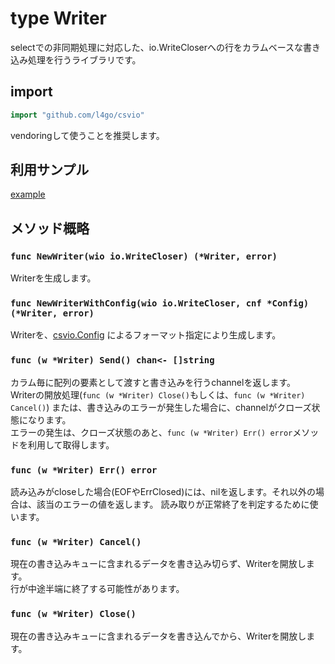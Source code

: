 type Writer
===
selectでの非同期処理に対応した、io.WriteCloserへの行をカラムベースな書き込み処理を行うライブラリです。  

## import

```go
import "github.com/l4go/csvio"
```
vendoringして使うことを推奨します。  

## 利用サンプル

[example](../examples/ex_csvio_w/ex_csvio_w.go)

## メソッド概略

### `func NewWriter(wio io.WriteCloser) (*Writer, error)`
Writerを生成します。  

### `func NewWriterWithConfig(wio io.WriteCloser, cnf *Config) (*Writer, error)`
Writerを、[csvio.Config](./Config.md) によるフォーマット指定により生成します。  

### `func (w *Writer) Send() chan<- []string`
カラム毎に配列の要素として渡すと書き込みを行うchannelを返します。  
Writerの開放処理(`func (w *Writer) Close()`もしくは、`func (w *Writer) Cancel()`) または、書き込みのエラーが発生した場合に、channelがクローズ状態になります。  
エラーの発生は、クローズ状態のあと、`func (w *Writer) Err() error`メソッドを利用して取得します。

### `func (w *Writer) Err() error`
読み込みがcloseした場合(EOFやErrClosed)には、nilを返します。それ以外の場合は、該当のエラーの値を返します。
読み取りが正常終了を判定するために使います。

### `func (w *Writer) Cancel()`

現在の書き込みキューに含まれるデータを書き込み切らず、Writerを開放します。  
行が中途半端に終了する可能性があります。  

### `func (w *Writer) Close()`

現在の書き込みキューに含まれるデータを書き込んでから、Writerを開放します。
